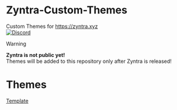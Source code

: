 # Zyntra-Custom-Themes
Custom Themes for https://zyntra.xyz
<br>
<a href="https://discord.com/invite/KUm5JuC9XV">
  <img src="https://img.shields.io/badge/Discord-navy?style=for-the-badge&logo=discord" alt="Discord">
</a>
<br>
> [!WARNING]
> **Zyntra is not public yet!**<br>
> Themes will be added to this repository only after Zyntra is released!

# Themes
<a href="https://github.com/Gooldjak/Zyntra-Custom-Themes/tree/main/templates">Template</a>
